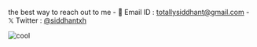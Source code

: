 the best way to reach out to me - 📧 Email ID : totallysiddhant@gmail.com - 𝕏 Twitter : [@siddhantxh](https://twitter.com/siddhantxh)

![cool](https://i.postimg.cc/C5Fr46j7/photo-2023-11-08-23-47-03.jpg)
